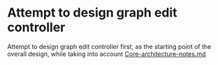 # Attempt to design graph edit controller

Attempt to design graph edit controller first, as the starting point of the overall design, while taking into account [Core-architecture-notes.md](Core-architecture-notes.md)
